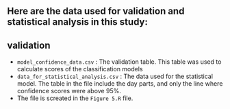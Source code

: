 ## Here are the data used for validation and statistical analysis in this study:
## **validation**
- `model_confidence_data.csv` : The validation table. This table was used to calculate scores of the classification models 
- `data_for_statistical_analysis.csv` : The data used for the statistical model.  The table in the file include the day parts, and only the line where confidence scores were above 95%. 
- The file is screated in the `Figure 5.R` file.
